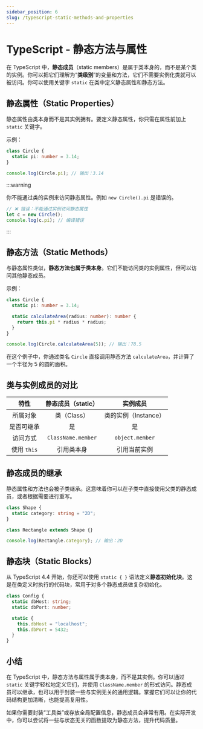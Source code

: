 ```yaml
---
sidebar_position: 6
slug: /typescript-static-methods-and-properties
---
```


# TypeScript - 静态方法与属性

在 TypeScript 中，**静态成员**（static members）是属于类本身的，而不是某个类的实例。你可以把它们理解为“**类级别**”的变量和方法，它们不需要实例化类就可以被访问。你可以使用关键字 `static` 在类中定义静态属性和静态方法。



## 静态属性（Static Properties）

静态属性由类本身而不是其实例拥有。要定义静态属性，你只需在属性前加上 `static` 关键字。

示例：

```typescript
class Circle {
  static pi: number = 3.14;
}

console.log(Circle.pi); // 输出：3.14
```



:::warning

你不能通过类的实例来访问静态属性。例如 `new Circle().pi` 是错误的。

```typescript
// ❌ 错误：不能通过实例访问静态属性
let c = new Circle();
console.log(c.pi); // 编译错误
```

:::



## 静态方法（Static Methods）

与静态属性类似，**静态方法也属于类本身**。它们不能访问类的实例属性，但可以访问其他静态成员。

示例：

```typescript
class Circle {
  static pi: number = 3.14;

  static calculateArea(radius: number): number {
    return this.pi * radius * radius;
  }
}

console.log(Circle.calculateArea(5)); // 输出：78.5
```

在这个例子中，你通过类名 `Circle` 直接调用静态方法 `calculateArea`，并计算了一个半径为 5 的圆的面积。



## 类与实例成员的对比

|    特性     | 静态成员（static） |       实例成员       |
| :---------: | :----------------: | :------------------: |
|  所属对象   |    类（Class）     | 类的实例（Instance） |
| 是否可继承  |         是         |          是          |
|  访问方式   | `ClassName.member` |   `object.member`    |
| 使用 `this` |     引用类本身     |     引用当前实例     |



## 静态成员的继承

静态属性和方法也会被子类继承。这意味着你可以在子类中直接使用父类的静态成员，或者根据需要进行重写。

```typescript
class Shape {
  static category: string = "2D";
}

class Rectangle extends Shape {}

console.log(Rectangle.category); // 输出：2D
```



## 静态块（Static Blocks）

从 TypeScript 4.4 开始，你还可以使用 `static { }` 语法定义**静态初始化块**。这是在类定义时执行的代码块，常用于对多个静态成员做复杂初始化。

```typescript
class Config {
  static dbHost: string;
  static dbPort: number;

  static {
    this.dbHost = "localhost";
    this.dbPort = 5432;
  }
}
```



## 小结

在 TypeScript 中，静态方法与属性属于类本身，而不是其实例。你可以通过 `static` 关键字轻松地定义它们，并使用 `ClassName.member` 的形式访问。静态成员可以继承，也可以用于封装一些与实例无关的通用逻辑。掌握它们可以让你的代码结构更加清晰，也能提高复用性。

如果你需要封装“工具类”或存放全局配置信息，静态成员会非常有用。在实际开发中，你可以尝试将一些与状态无关的函数提取为静态方法，提升代码质量。
